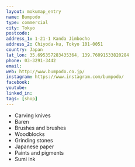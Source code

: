 ```yaml
---
layout: mokumap_entry
name: Bumpodo
type: commercial
city: Tokyo
postcode:
address_1: 1-21-1 Kanda Jimbocho
address_2: Chiyoda-ku, Tokyo 101-0051
country: Japan
lat_lon: 35.695357283435364, 139.76091533820284
phone: 03-3291-3442
email:
web: http://www.bumpodo.co.jp/
instagram: https://www.instagram.com/bumpodo/
facebook: 
youtube:
linked_in:
tags: [shop]
---
```

* Carving knives
* Baren
* Brushes and brushes
* Woodblocks
* Grinding stones
* Japanese paper
* Paints and pigments
* Sumi ink
